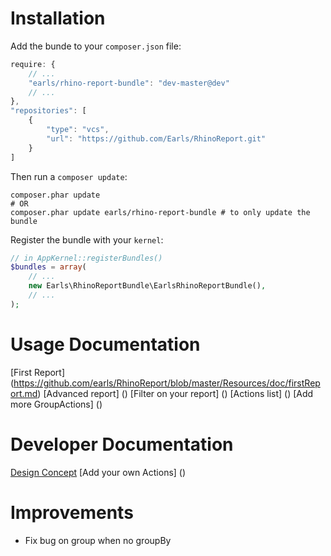 Installation
============

Add the bunde to your `composer.json` file:
```javascript
require: {
    // ...
    "earls/rhino-report-bundle": "dev-master@dev"
    // ...
},
"repositories": [
    {
        "type": "vcs",
        "url": "https://github.com/Earls/RhinoReport.git"
    }
]
```

Then run a `composer update`:
```shell
composer.phar update
# OR
composer.phar update earls/rhino-report-bundle # to only update the bundle
```

Register the bundle with your `kernel`:
```php
// in AppKernel::registerBundles()
$bundles = array(
    // ...
    new Earls\RhinoReportBundle\EarlsRhinoReportBundle(),
    // ...
);
```

Usage Documentation
===================

[First Report] (https://github.com/earls/RhinoReport/blob/master/Resources/doc/firstReport.md)
[Advanced report] ()
[Filter on your report] ()
[Actions list] ()
[Add more GroupActions] ()


Developer Documentation
=======================

[Design Concept]()
[Add your own Actions] ()

Improvements
============

- Fix bug on group when no groupBy